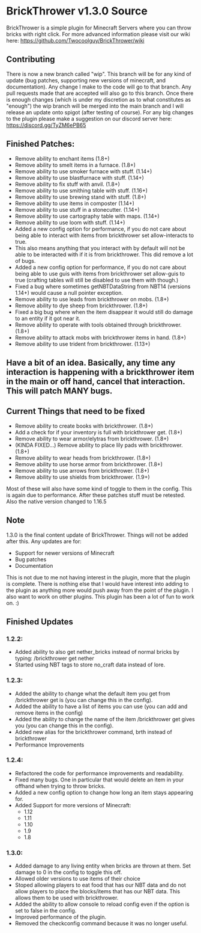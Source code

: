 # BrickThrower v1.3.0 Source

BrickThrower is a simple plugin for Minecraft Servers where you can throw bricks with right click. For more advanced information please visit our wiki here: https://github.com/Twocoolguy/BrickThrower/wiki

## Contributing
There is now a new branch called "wip". This branch will be for any kind of update (bug patches, supporting new versions of minecraft, and documentation). Any change I make to the code will go to that branch. Any pull requests made that are accepted will also go to this branch. Once there is enough changes (which is under my discretion as to what constitutes as "enough") the wip branch will be merged into the main branch and I will release an update onto spigot (after testing of course). For any big changes to the plugin please make a suggestion on our discord server here: https://discord.gg/TyZM6ePB65
## Finished Patches:
- Remove ability to enchant items (1.8+)
- Remove ability to smelt items in a furnace. (1.8+)
- Remove ability to use smoker furnace with stuff. (1.14+)
- Remove ability to use blastfurnace with stuff. (1.14+)
- Remove ability to fix stuff with anvil. (1.8+)
- Remove ability to use smithing table with stuff. (1.16+)
- Remove ability to use brewing stand with stuff. (1.8+)
- Remove ability to use items in composter (1.14+)
- Remove ability to use stuff in a stonecutter. (1.14+)
- Remove ability to use cartography table with maps. (1.14+) 
- Remove ability to use loom with stuff. (1.14+)
- Added a new config option for performance, if you do not care about being able to interact with items from brickthrower set allow-interacts to true.
- This also means anything that you interact with by default will not be able to be interacted with if it is from brickthrower. This did remove a lot of bugs.
- Added a new config option for performance, if you do not care about being able to use guis with items from brickthrower set allow-guis to true (crafting tables will still be disabled to use them with though.)
- Fixed a bug where sometimes getNBTDataString from NBT14 (versions 1.14+) would cause a null pointer exception.
- Remove ability to use leads from brickthrower on mobs. (1.8+)
- Remove ability to dye sheep from brickthrower. (1.8+)
- Fixed a big bug where when the item disappear it would still do damage to an entity if it got near it.
- Remove ability to operate with tools obtained through brickthrower. (1.8+)
- Remove ability to attack mobs with brickthrower items in hand. (1.8+)
- Remove ability to use trident from brickthrower. (1.13+)

## Have a bit of an idea. Basically, any time any interaction is happening with a brickthrower item in the main or off hand, cancel that interaction. This will patch MANY bugs.

## Current Things that need to be fixed
- Remove ability to create books with brickthrower. (1.8+)
- Add a check for if your inventory is full with brickthrower get. (1.8+)
- Remove ability to wear armor/elytras from brickthrower. (1.8+)
- (KINDA FIXED...) Remove ability to place lily pads with brickthrower. (1.8+)
- Remove ability to wear heads from brickthrower. (1.8+)
- Remove ability to use horse armor from brickthrower. (1.8+)
- Remove ability to use arrows from brickthrower. (1.8+)
- Remove ability to use shields from brickthrower. (1.9+)

Most of these will also have some kind of toggle to them in the config. This is again due to performance.
After these patches stuff must be retested. Also the native version changed to 1.16.5

## Note
1.3.0 is the final content update of BrickThrower. Things will not be added after this. Any updates are for: 
- Support for newer versions of Minecraft
- Bug patches
- Documentation

This is not due to me not having interest in the plugin, more that the plugin is complete. There is nothing else that I would have interest into adding to the plugin as anything more would push away from the point of the plugin. I also want to work on other plugins. This plugin has been a lot of fun to work on. :)

## Finished Updates

### 1.2.2:
- Added ability to also get nether_bricks instead of normal bricks by typing: /brickthrower get nether 
- Started using NBT tags to store no_craft data instead of lore.

### 1.2.3:
- Added the ability to change what the default item you get from /brickthrower get is (you can change this in the config).
- Added the ability to have a list of items you can use (you can add and remove items in the config)
- Added the ability to change the name of the item /brickthrower get gives you (you can change this in the config).
- Added new alias for the brickthrower command, brth instead of brickthrower
- Performance Improvements

### 1.2.4:
- Refactored the code for performance improvements and readability.
- Fixed many bugs. One in particular that would delete an item in your offhand when trying to throw bricks.
- Added a new config option to change how long an item stays appearing for.
- Added Support for more versions of Minecraft:
  - 1.12
  - 1.11
  - 1.10
  - 1.9
  - 1.8


### 1.3.0:
- Added damage to any living entity when bricks are thrown at them. Set damage to 0 in the config to toggle this off.
- Allowed older versions to use items of their choice
- Stoped allowing players to eat food that has our NBT data and do not allow players to place the blocks/items that has our NBT data. This allows them to be used with brickthrower.
- Added the ability to allow console to reload config even if the option is set to false in the config.
- Improved performance of the plugin.
- Removed the checkconfig command because it was no longer useful.
